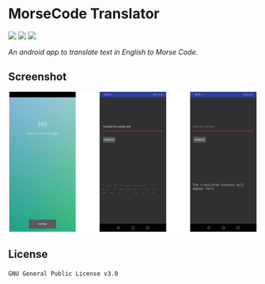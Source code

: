 # MorseCode Translator

![](https://img.shields.io/badge/windows%20build-passing-brightgreen.svg) ![](https://img.shields.io/badge/linux%20build-passing-brightgreen.svg) ![](https://img.shields.io/badge/code%20coverage-90%25-yellow.svg)

_An android app to translate text in English to Morse Code._

## Screenshot

![screen 1](/images/screenshots.png)


## License
`GNU General Public License v3.0`
